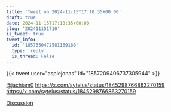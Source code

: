 ```yaml
---
title: 'Tweet on 2024-11-15T17:10:35+00:00'
draft: true
date: 2024-11-15T17:10:35+00:00
slug: '202411151710'
is_tweet: true
tweet_info:
  id: '1857350472581169160'
  type: 'reply'
  is_thread: False
---
```




{{< tweet user="aspiejonas" id="1857209406737305944" >}}

[@jachiam0](https://x.com/jachiam0) <https://x.com/sytelus/status/1845298766863270159> <https://x.com/sytelus/status/1845298766863270159>

[Discussion](https://x.com/sytelus/status/1857350472581169160)
